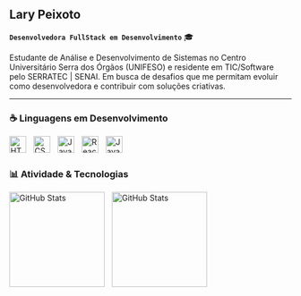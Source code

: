 ## Lary Peixoto 

**`Desenvolvedora FullStack em Desenvolvimento`** 🎓

Estudante de Análise e Desenvolvimento de Sistemas no Centro Universitário Serra dos Órgãos (UNIFESO) e residente em TIC/Software pelo SERRATEC | SENAI. Em busca de desafios que me permitam evoluir como desenvolvedora e contribuir com soluções criativas.

---

### ☕ Linguagens em Desenvolvimento

<img 
    align="left"
    alt="HTML"
    title="HTML"
    width="30px" 
    style="padding-right: 10px;" 
    src="https://cdn.jsdelivr.net/gh/devicons/devicon@latest/icons/html5/html5-original.svg" 
/>
<img 
    align="left"
    alt="CSS"
    title="CSS"
    width="30px"
    style="padding-right: 10px;"
    src="https://cdn.jsdelivr.net/gh/devicons/devicon@latest/icons/css3/css3-original.svg"
/>
<img 
    align="left"
    alt="JavaScript"
    title="JavaScript"
    width="30px" 
    style="padding-right: 10px;" 
    src="https://cdn.jsdelivr.net/gh/devicons/devicon@latest/icons/javascript/javascript-original.svg" 
/>

<img 
    align="left" 
    alt="React"
    title="React" 
    width="30px" 
    style="padding-right: 10px;" 
    src="https://cdn.jsdelivr.net/gh/devicons/devicon@latest/icons/react/react-original.svg" 
/>

<img 
    align="left" 
    alt="Java"
    title="Java" 
    width="30px" 
    style="padding-right: 10px;" 
    src="https://cdn.jsdelivr.net/gh/devicons/devicon@latest/icons/java/java-plain.svg" 
/>

<br/>
<br/>

### 📊 Atividade & Tecnologias

<p>
  <img 
    align="left" 
    alt="GitHub Stats" 
    height="170"
    style="padding-right: 10px;" 
    src="https://github-readme-stats.vercel.app/api?username=larypeixoto&show_icons=true&theme=dark&include_all_commits=true&locale=pt-br" 
  />

<img 
      align="left" 
      alt="GitHub Stats" 
      height="170" 
      src="https://github-readme-stats.vercel.app/api/top-langs/?username=larypeixoto&theme=dark&layout=compact&custom_title=Tecnologias&langs_count=9" 
  />

</p>
